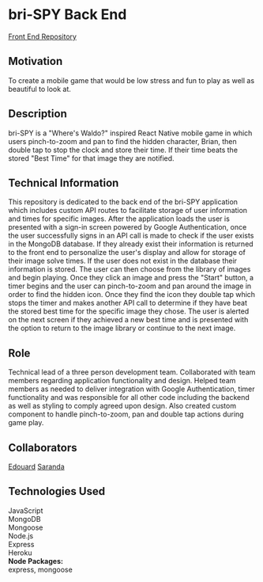 # bri-SPY Back End
[Front End Repository](https://github.com/lexi-winstanley/bri-SPY)

## Motivation 
To create a mobile game that would be low stress and fun to play as well as beautiful to look at. 

## Description
bri-SPY is a "Where's Waldo?" inspired React Native mobile game in which users pinch-to-zoom and pan to find the hidden character, Brian, then double tap to stop the clock and store their time. If their time beats the stored "Best Time" for that image they are notified. 

## Technical Information
This repository is dedicated to the back end of the bri-SPY application which includes custom API routes to facilitate storage of user information and times for specific images. After the application loads the user is presented with a sign-in screen powered by Google Authentication, once the user successfully signs in an API call is made to check if the user exists in the MongoDB database. If they already exist their information is returned to the front end to personalize the user's display and allow for storage of their image solve times. If the user does not exist in the database their information is stored. The user can then choose from the library of images and begin playing. Once they click an image and press the "Start" button, a timer begins and the user can pinch-to-zoom and pan around the image in order to find the hidden icon. Once they find the icon they double tap which stops the timer and makes another API call to determine if they have beat the stored best time for the specific image they chose. The user is alerted on the next screen if they achieved a new best time and is presented with the option to return to the image library or continue to the next image. 

## Role
Technical lead of a three person development team. Collaborated with team members regarding application functionality and design. Helped team members as needed to deliver integration with Google Authentication, timer functionality and was responsible for all other code including the backend as well as styling to comply agreed upon design. Also created custom component to handle pinch-to-zoom, pan and double tap actions during game play. 

## Collaborators
[Edouard](https://github.com/edepaolo)
[Saranda](https://github.com/annda7)

## Technologies Used
JavaScript
<br/>MongoDB
<br/>Mongoose
<br/>Node.js
<br/>Express
<br/>Heroku
<br/>**Node Packages:** 
<br/>express, mongoose
